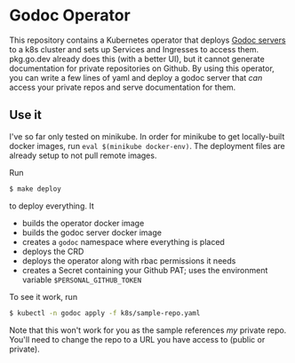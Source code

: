 # Godoc Operator

This repository contains a Kubernetes operator that deploys
[Godoc servers](https://pkg.go.dev/golang.org/x/tools/cmd/godoc) to a k8s
cluster and sets up Services and Ingresses to access them. pkg.go.dev already
does this (with a better UI), but it cannot generate documentation for private
repositories on Github. By using this operator, you can write a few lines of
yaml and deploy a godoc server that _can_ access your private repos and serve
documentation for them.

## Use it

I've so far only tested on minikube. In order for minikube to get locally-built
docker images, run `eval $(minikube docker-env)`. The deployment files are
already setup to not pull remote images.

Run
```sh
$ make deploy
```
to deploy everything. It
- builds the operator docker image
- builds the godoc server docker image
- creates a `godoc` namespace where everything is placed
- deploys the CRD
- deploys the operator along with rbac permissions it needs
- creates a Secret containing your Github PAT; uses the environment variable
`$PERSONAL_GITHUB_TOKEN`

To see it work, run

```sh
$ kubectl -n godoc apply -f k8s/sample-repo.yaml
```

Note that this won't work for you as the sample references _my_ private repo.
You'll need to change the repo to a URL you have access to (public or private).

